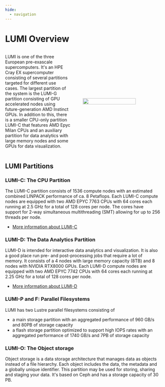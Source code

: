 ```yaml
---
hide:
  - navigation
---
```


<style scoped>
.lumi-overview {
  display: flex; 
  flex-direction: row; 
  align-items: center;
}

.lumi-overview p {
  width: 50%;
}

.lumi-overview figure {
    width: 50%;
  }

@media (max-width: 740px) {
  .lumi-overview {
    flex-direction: column;
  }

  .lumi-overview p {
    width: 100%;
  }

  .lumi-overview figure {
    width: 100%;
  }
}
</style>

# LUMI Overview

[lumi-c]: ../computing/systems/lumic.md
[lumi-d]: ../data-analysis/lumid.md

<div class="lumi-overview">
  <p>
    LUMI is one of the three European pre-exascale supercomputers. It's an 
    HPE Cray EX supercomputer consisting of several partitions targeted for 
    different use cases. The largest partition of the system is the LUMI-G 
    partition consisting of GPU accelerated nodes using future-generation AMD 
    Instinct GPUs. In addition to this, there is a smaller CPU-only partition 
    LUMI-C that features AMD Epyc Milan CPUs and an auxiliary partition 
    for data analytics with large memory nodes and some GPUs for data 
    visualization.
  </p>
  <figure>
    <img src="/assets/images/lumi-snowflake.svg" width="90%" style="margin: 0 auto;">
  </figure>
</div>
 
## LUMI Partitions

### LUMI-C: The CPU Partition

The LUMI-C partition consists of 1536 compute nodes with an estimated combined
LINPACK performance of ca. 8 Petaflops. Each LUMI-C compute nodes are equipped 
with two AMD EPYC 7763 CPUs with 64 cores each running at 2.5 GHz for a total 
of 128 cores per node. The cores have support for 2-way simultaneous 
multithreading (SMT) allowing for up to 256 threads per node.

- [More information about LUMI-C][lumi-c]

### LUMI-D: The Data Analytics Partition

LUMI-D is intended for interactive data analytics and visualization. It is also
a good place run pre- and post-processing jobs that require a lot of memory. It
consists of a 4 nodes with large memory capacity (8TB) and 8 nodes with NVIDIA
RTX8000 GPUs. Each LUMI-D compute nodes are equipped with two AMD EPYC 7742 CPUs
with 64 cores each running at 2.25 GHz for a total of 128 cores per node.

- [More information about LUMI-D][lumi-d]

### LUMI-P and F: Parallel Filesystems

LUMI has two Lustre parallel filesystems consisting of

- a main storage partition with an aggregated performance of 960 GB/s and 80PB
  of storage capacity
- a flash storage partition optimized to support high IOPS rates with an 
  aggregated performance of 1740 GB/s and 7PB of storage capacity

### LUMI-O: The Object storage

Object storage is a data storage architecture that manages data as objects 
instead of a file hierarchy. Each object includes the data, the metadata and a
globally unique identifier. This partition may be used for storing, sharing and
staging your data. It's based on Ceph and has a storage capacity of 30 PB.

